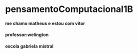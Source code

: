 # pensamentoComputacional1B
#### me chamo matheus e estou com vitor 
#### professor:welington
#### escola gabriela mistral

